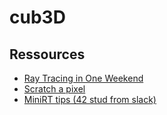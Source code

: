 # cub3D

## Ressources
* [Ray Tracing in One Weekend](https://raytracing.github.io/books/RayTracingInOneWeekend.html)
* [Scratch a pixel](https://www.scratchapixel.com/)
* [MiniRT tips (42 stud from slack)](https://github.com/RubenNijhuis/Mini-Ray-Tracer/blob/main/minirt_tips.md)